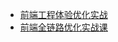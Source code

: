 * [前端工程体验优化实战](https://juejin.cn/book/7306163555449962533)
* [前端全链路优化实战课](https://time.geekbang.org/column/intro/100759401?tab=catalog)